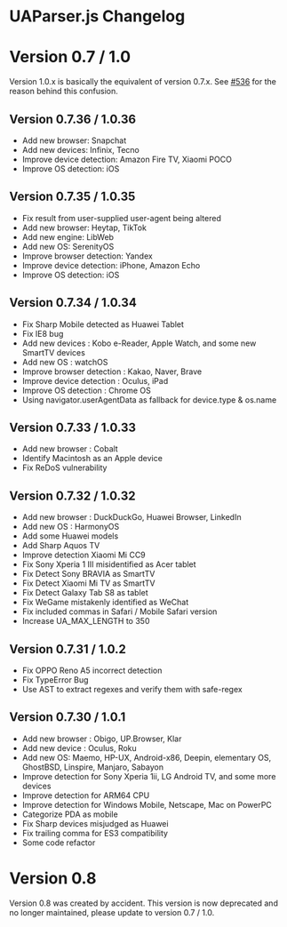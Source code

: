# UAParser.js Changelog

# Version 0.7 / 1.0

Version 1.0.x is basically the equivalent of version 0.7.x. See [#536](https://github.com/faisalman/ua-parser-js/issues/536) for the reason behind this confusion.

## Version 0.7.36 / 1.0.36
- Add new browser: Snapchat
- Add new devices: Infinix, Tecno
- Improve device detection: Amazon Fire TV, Xiaomi POCO 
- Improve OS detection: iOS

## Version 0.7.35 / 1.0.35
- Fix result from user-supplied user-agent being altered
- Add new browser: Heytap, TikTok
- Add new engine: LibWeb
- Add new OS: SerenityOS
- Improve browser detection: Yandex
- Improve device detection: iPhone, Amazon Echo
- Improve OS detection: iOS

## Version 0.7.34 / 1.0.34
- Fix Sharp Mobile detected as Huawei Tablet
- Fix IE8 bug
- Add new devices : Kobo e-Reader, Apple Watch, and some new SmartTV devices
- Add new OS : watchOS
- Improve browser detection : Kakao, Naver, Brave
- Improve device detection : Oculus, iPad
- Improve OS detection : Chrome OS
- Using navigator.userAgentData as fallback for device.type & os.name

## Version 0.7.33 / 1.0.33

- Add new browser : Cobalt
- Identify Macintosh as an Apple device
- Fix ReDoS vulnerability

## Version 0.7.32 / 1.0.32

- Add new browser : DuckDuckGo, Huawei Browser, LinkedIn
- Add new OS : HarmonyOS
- Add some Huawei models
- Add Sharp Aquos TV
- Improve detection Xiaomi Mi CC9 
- Fix Sony Xperia 1 III misidentified as Acer tablet
- Fix Detect Sony BRAVIA as SmartTV 
- Fix Detect Xiaomi Mi TV as SmartTV 
- Fix Detect Galaxy Tab S8 as tablet 
- Fix WeGame mistakenly identified as WeChat
- Fix included commas in Safari / Mobile Safari version
- Increase UA_MAX_LENGTH to 350

## Version 0.7.31 / 1.0.2

- Fix OPPO Reno A5 incorrect detection
- Fix TypeError Bug
- Use AST to extract regexes and verify them with safe-regex

## Version 0.7.30 / 1.0.1

- Add new browser : Obigo, UP.Browser, Klar
- Add new device : Oculus, Roku
- Add new OS: Maemo, HP-UX, Android-x86, Deepin, elementary OS, GhostBSD, Linspire, Manjaro, Sabayon
- Improve detection for Sony Xperia 1ii, LG Android TV, and some more devices
- Improve detection for ARM64 CPU
- Improve detection for Windows Mobile, Netscape, Mac on PowerPC
- Categorize PDA as mobile
- Fix Sharp devices misjudged as Huawei
- Fix trailing comma for ES3 compatibility
- Some code refactor

# Version 0.8

Version 0.8 was created by accident. This version is now deprecated and no longer maintained, please update to version 0.7 / 1.0.